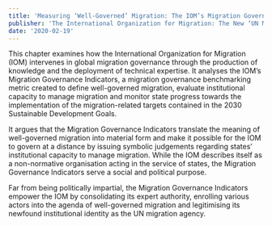 ```yaml
---
title: 'Measuring ‘Well-Governed’ Migration: The IOM’s Migration Governance Indicators'
publisher: 'The International Organization for Migration: The New ‘UN Migration Agency’ in Critical Perspective, edited by Martin Geiger and Antoine Pécoud, Palgrave Macmillan, International Political Economy Series'
date: '2020-02-19'
---
```


This chapter examines how the International Organization for Migration (IOM) intervenes in global migration governance through the production of knowledge and the deployment of technical expertise. It analyses the IOM’s Migration Governance Indicators, a migration governance benchmarking metric created to define well-governed migration, evaluate institutional capacity to manage migration and monitor state progress towards the implementation of the migration-related targets contained in the 2030 Sustainable Development Goals. 

It argues that the Migration Governance Indicators translate the meaning of well-governed migration into material form and make it possible for the IOM to govern at a distance by issuing symbolic judgements regarding states’ institutional capacity to manage migration. While the IOM describes itself as a non-normative organisation acting in the service of states, the Migration Governance Indicators serve a social and political purpose. 

Far from being politically impartial, the Migration Governance Indicators empower the IOM by consolidating its expert authority, enrolling various actors into the agenda of well-governed migration and legitimising its newfound institutional identity as the UN migration agency.